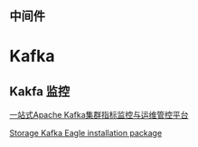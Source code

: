 ## 中间件

# Kafka

## Kakfa 监控

[一站式Apache Kafka集群指标监控与运维管控平台](https://gitee.com/yeluowutong/Logi-KafkaManager)

[Storage Kafka Eagle installation package](https://github.com/smartloli/kafka-eagle-bin/releases)
